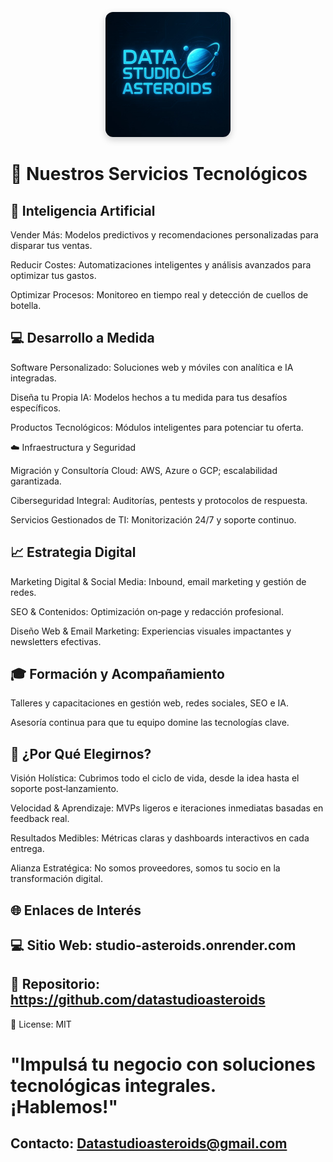 <p align="center">
  <img src="./assets/logo.jpeg"
       alt="Data Studio Asteroids Logo"
       width="200"
       style="border-radius: 12px; box-shadow: 0 4px 12px rgba(0,0,0,0.2);" />
</p>

# 🚀 Nuestros Servicios Tecnológicos

## 🤖 Inteligencia Artificial

Vender Más: Modelos predictivos y recomendaciones personalizadas para disparar tus ventas.

Reducir Costes: Automatizaciones inteligentes y análisis avanzados para optimizar tus gastos.

Optimizar Procesos: Monitoreo en tiempo real y detección de cuellos de botella.

## 💻 Desarrollo a Medida

Software Personalizado: Soluciones web y móviles con analítica e IA integradas.

Diseña tu Propia IA: Modelos hechos a tu medida para tus desafíos específicos.

Productos Tecnológicos: Módulos inteligentes para potenciar tu oferta.

☁️ Infraestructura y Seguridad

Migración y Consultoría Cloud: AWS, Azure o GCP; escalabilidad garantizada.

Ciberseguridad Integral: Auditorías, pentests y protocolos de respuesta.

Servicios Gestionados de TI: Monitorización 24/7 y soporte continuo.

## 📈 Estrategia Digital

Marketing Digital & Social Media: Inbound, email marketing y gestión de redes.

SEO & Contenidos: Optimización on‑page y redacción profesional.

Diseño Web & Email Marketing: Experiencias visuales impactantes y newsletters efectivas.

## 🎓 Formación y Acompañamiento

Talleres y capacitaciones en gestión web, redes sociales, SEO e IA.

Asesoría continua para que tu equipo domine las tecnologías clave.

## 🎯 ¿Por Qué Elegirnos?

Visión Holística: Cubrimos todo el ciclo de vida, desde la idea hasta el soporte post‑lanzamiento.

Velocidad & Aprendizaje: MVPs ligeros e iteraciones inmediatas basadas en feedback real.

Resultados Medibles: Métricas claras y dashboards interactivos en cada entrega.

Alianza Estratégica: No somos proveedores, somos tu socio en la transformación digital.

## 🌐 Enlaces de Interés

## 💻 Sitio Web: studio-asteroids.onrender.com

## 📂 Repositorio: https://github.com/datastudioasteroids

📄 License: MIT

# "Impulsá tu negocio con soluciones tecnológicas integrales. ¡Hablemos!"

## Contacto: Datastudioasteroids@gmail.com
